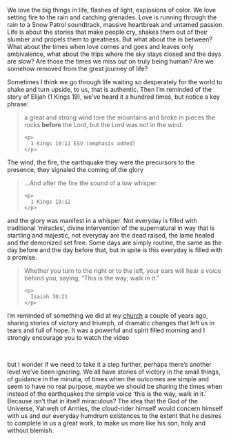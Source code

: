<div class="kcite-section" kcite-section-id="108">
  <p>
    We love the big things in life, flashes of light, explosions of color. We love setting fire to the rain and catching grenades. Love is running through the rain to a Snow Patrol soundtrack, massive heartbreak and untamed passion. Life is about the stories that make people cry, shakes them out of their slumber and propels them to greatness. But what about the in between? What about the times when love comes and goes and leaves only ambivalence, what about the trips where the sky stays closed and the days are slow? Are those the times we miss out on truly being human? Are we somehow removed from the great journey of life?
  </p>
  
  <p>
    Sometimes I think we go through life waiting so desperately for the world to shake and turn upside, to us, that is authentic. Then I&#8217;m reminded of the story of Elijah (1 Kings 19), we&#8217;ve heard it a hundred times, but notice a key phrase:
  </p>
  
  <blockquote>
    <p>
      a great and strong wind tore the mountains and broke in pieces the rocks <strong>before</strong> the Lord, but the Lord was not in the wind.
    </p>
    
    <p>
      1 Kings 19:11 ESV (emphasis added)
    </p>
  </blockquote>
  
  <p>
    The wind, the fire, the earthquake they were the precursors to the presence, they signaled the coming of the glory
  </p>
  
  <blockquote>
    <p>
      &#8230;And after the fire the sound of a low whisper.
    </p>
    
    <p>
      1 Kings 19:12
    </p>
  </blockquote>
  
  <p>
    and the glory was manifest in a whisper. Not everyday is filled with traditional &#8216;miracles&#8217;, divine intervention of the supernatural in way that is startling and majestic, not everyday are the dead raised, the lame healed and the demonized set free. Some days are simply routine, the same as the day before and the day before that, but in spite is this everyday is filled with a promise.
  </p>
  
  <blockquote>
    <p>
      Whether you turn to the right or to the left, your ears will hear a voice behind you, saying, “This is the way; walk in it.”
    </p>
    
    <p>
      Isaiah 30:21
    </p>
  </blockquote>
  
  <p>
    I&#8217;m reminded of something we did at my <a href="http://heartlandfw.org">church</a> a couple of years ago, sharing stories of victory and triumph, of dramatic changes that left us in tears and full of hope. It was a powerful and spirit filled morning and I strongly encourage you to watch the video
  </p>
  
  <p>
  </p>
  
  <p>
    &nbsp;
  </p>
  
  <p>
    but I wonder if we need to take it a step further, perhaps there&#8217;s another level we&#8217;ve been ignoring. We all have stories of victory in the small things, of guidance in the minutia, of times when the outcomes are simple and seem to have no real purpose, maybe we should be sharing the times when instead of the earthquakes the simple voice &#8216;this is the way, walk in it.&#8217; Because isn&#8217;t that in itself miraculous? The idea that the God of the Universe, Yahweh of Armies, the cloud-rider himself would concern himself with us and our everyday humdrum existences to the extent that he desires to complete in us a great work, to make us more like his son, holy and without blemish.
  </p>
  
  <!-- kcite active, but no citations found -->
</div>

<!-- kcite-section 108 -->